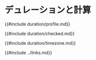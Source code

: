 # デュレーションと計算

{{#include duration/profile.md}}

{{#include duration/checked.md}}

{{#include duration/timezone.md}}

{{#include ../links.md}}

